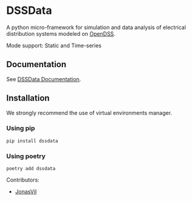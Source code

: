 # DSSData


A python micro-framework for simulation and data analysis of electrical distribution systems modeled on [OpenDSS](https://www.epri.com/#/pages/sa/opendss?lang=en).

Mode support: Static and Time-series


## Documentation

See [DSSData Documentation](https://felipemarkson.github.io/dssdata).

## Installation

We strongly recommend the use of virtual environments manager.


### Using pip

```console
pip install dssdata
```

### Using poetry

```console
poetry add dssdata
```

Contributors: 

- [JonasVil](https://github.com/felipemarkson/power-flow-analysis/commits?author=JonasVil)

<!--
### ```powerflow.losses_tools.get_total_pd_elements_losses(powerflow.systemclass.SystemClass)```

Retorna um [pandas.Dataframe](https://pandas.pydata.org/pandas-docs/stable/reference/api/pandas.DataFrame.html) com os dados do somatório das perdas de todos os elementos do tipo PD (Power Delivery). Apresenta as perdas ativas(kW) e reativas(kVAr). Ex:

|         name       |  kw_losses_total  | kvar_losses_total |
|--------------------|-------------------|-------------------|
|   all_pd_elements  |       112.398     |      327.926      |

Obs: Apesar dos capacitores serem tratados como um elemento do tipo PD, eles não são considerados.


### ```powerflow.losses_tools.get_transformer_losses(powerflow.systemclass.SystemClass)```
Retorna um [pandas.Dataframe](https://pandas.pydata.org/pandas-docs/stable/reference/api/pandas.DataFrame.html) com os dados referentes as perdas um a um dos transformadores conectaods à rede. Além disso, é apresentado o valor referente as perdas totais relacionadas aos transformadores. Apresenta as perdas ativas(kW) e reativas(kVAr).

### ```powerflow.losses_tools.get_all_pd_elements_losses(powerflow.systemclass.SystemClass)```
Retorna um [pandas.Dataframe](https://pandas.pydata.org/pandas-docs/stable/reference/api/pandas.DataFrame.html) com os dados referentes as perdas um a um dos elementos do tipo PD conectaods à rede. Apresenta as perdas ativas(kW) e reativas(kVAr).

Obs: Apesar dos capacitores serem tratados como um elemento do tipo PD, eles não são considerados.


## Como contribuir

Esteja livre para criar outras classes além do PowerFlow.

Todos atributos das classes devem ser privados, ou seja, iniciar com __ (dois underlines). Com exceção dos atributos que dão acesso ao [OpenDSSDirect.py](https://github.com/dss-extensions/OpenDSSDirect.py)

O acesso ou mudança de um atributo deve ser feita por um método público.

Deve-se definir quais métodos devem ser públicos e quais devem ser privados.

Os métodos privados devem iniciar com __ (dois underlines).

Dê preferência por criar funções (métodos) pequenas que possuem apenas uma única responsabilidade.

Os nomes dos atributos e dos métodos devem ser claros e legíveis, não precisa economizar no tamanho do nome ;).

Envie commits pequenos com poucas alterações por vez.


## Requisitos para Desenvolvimento

[Poetry](https://python-poetry.org/)

-->
